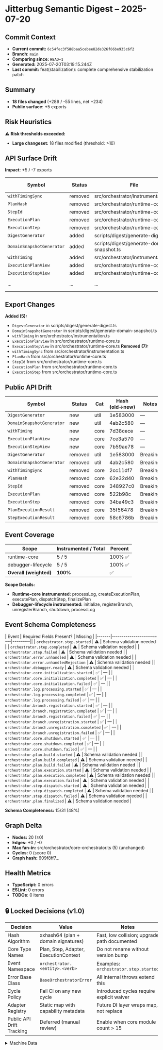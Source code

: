 # Jitterbug Semantic Digest – 2025-07-20

## Commit Context
- **Current commit:** `6c54fec3f588baa5cebee82de326f66be935c6f2`
- **Branch:** `main`
- **Comparing since:** `HEAD~1`
- **Generated:** 2025-07-20T03:19:15.244Z
- **Last commit:** feat(stabilization): complete comprehensive stabilization patch

## Summary
- **18 files changed** (+289 / -55 lines, net +234)
- **Public surface:** +5 exports

## Risk Heuristics
⚠️  **Risk thresholds exceeded:**
- **Large changeset:** 18 files modified (threshold: >10)

## API Surface Drift
**Impact:** +5 / -7 exports

| Symbol | Status | File | Change Type |
|--------|--------|------|-------------|
| `withTimingSync` | removed | src/orchestrator/instrumentation.ts | Breaking |
| `PlanHash` | removed | src/orchestrator/runtime-core.ts | Breaking |
| `StepId` | removed | src/orchestrator/runtime-core.ts | Breaking |
| `ExecutionPlan` | removed | src/orchestrator/runtime-core.ts | Breaking |
| `ExecutionStep` | removed | src/orchestrator/runtime-core.ts | Breaking |
| `DigestGenerator` | added | scripts/digest/generate-digest.ts | Additive |
| `DomainSnapshotGenerator` | added | scripts/digest/generate-domain-snapshot.ts | Additive |
| `withTiming` | added | src/orchestrator/instrumentation.ts | Additive |
| `ExecutionPlanView` | added | src/orchestrator/runtime-core.ts | Additive |
| `ExecutionStepView` | added | src/orchestrator/runtime-core.ts | Additive |
| ... | ... | ... | +2 more changes |

## Export Changes
**Added (5):**
- `DigestGenerator` in scripts/digest/generate-digest.ts
- `DomainSnapshotGenerator` in scripts/digest/generate-domain-snapshot.ts
- `withTiming` in src/orchestrator/instrumentation.ts
- `ExecutionPlanView` in src/orchestrator/runtime-core.ts
- `ExecutionStepView` in src/orchestrator/runtime-core.ts
**Removed (7):**
- `withTimingSync` from src/orchestrator/instrumentation.ts
- `PlanHash` from src/orchestrator/runtime-core.ts
- `StepId` from src/orchestrator/runtime-core.ts
- `ExecutionPlan` from src/orchestrator/runtime-core.ts
- `ExecutionStep` from src/orchestrator/runtime-core.ts

## Public API Drift
| Symbol | Status | Cat | Hash (old→new) | Notes |
|--------|--------|-----|----------------|-------|
| `DigestGenerator ` | new | util | 1e583000 | — |
| `DomainSnapshotGenerator ` | new | util | 4ab2c580 | — |
| `withTiming` | new | core | 7d38cece | — |
| `ExecutionPlanView` | new | core | 7ce3a570 | — |
| `ExecutionStepView` | new | core | 7b59ae78 | — |
| `DigestGenerator ` | removed | util | 1e583000 | Breaking |
| `DomainSnapshotGenerator ` | removed | util | 4ab2c580 | Breaking |
| `withTimingSync` | removed | core | 2cc11df7 | Breaking |
| `PlanHash` | removed | core | 62e32d40 | Breaking |
| `StepId` | removed | core | 348927c0 | Breaking |
| `ExecutionPlan` | removed | core | 522b98c | Breaking |
| `ExecutionStep` | removed | core | 34ba49c3 | Breaking |
| `PlanExecutionResult` | removed | core | 35f56478 | Breaking |
| `StepExecutionResult` | removed | core | 58c6786b | Breaking |

## Event Coverage
| Scope | Instrumented / Total | Percent |
|-------|----------------------|---------|
| runtime-core | 5 / 5 | 100% ✅ |
| debugger-lifecycle | 5 / 5 | 100% ✅ |
| **Overall (weighted)** | **100%** | ✅ |

**Scope Details:**
- **Runtime-core instrumented:** processLog, createExecutionPlan, executePlan, dispatchStep, finalizePlan
- **Debugger-lifecycle instrumented:** initialize, registerBranch, unregisterBranch, shutdown, processLog

## Event Schema Completeness
| Event | Required Fields Present? | Missing |
|-------|--------------------------|---------||
| `orchestrator.step.started` | ⚠️ | Schema validation needed |
| `orchestrator.step.completed` | ⚠️ | Schema validation needed |
| `orchestrator.step.failed` | ⚠️ | Schema validation needed |
| `orchestrator.error.unhandled` | ⚠️ | Schema validation needed |
| `orchestrator.error.unhandledRejection` | ⚠️ | Schema validation needed |
| `orchestrator.debugger.ready` | ⚠️ | Schema validation needed |
| `orchestrator.core.initialization.started` | ✅ | — |
| `orchestrator.core.initialization.completed` | ✅ | — |
| `orchestrator.core.initialization.failed` | ✅ | — |
| `orchestrator.log.processing.started` | ✅ | — |
| `orchestrator.log.processing.completed` | ✅ | — |
| `orchestrator.log.processing.failed` | ✅ | — |
| `orchestrator.branch.registration.started` | ✅ | — |
| `orchestrator.branch.registration.completed` | ✅ | — |
| `orchestrator.branch.registration.failed` | ✅ | — |
| `orchestrator.branch.unregistration.started` | ✅ | — |
| `orchestrator.branch.unregistration.completed` | ✅ | — |
| `orchestrator.branch.unregistration.failed` | ✅ | — |
| `orchestrator.core.shutdown.started` | ✅ | — |
| `orchestrator.core.shutdown.completed` | ✅ | — |
| `orchestrator.core.shutdown.failed` | ✅ | — |
| `orchestrator.plan.build.started` | ⚠️ | Schema validation needed |
| `orchestrator.plan.build.completed` | ⚠️ | Schema validation needed |
| `orchestrator.plan.build.failed` | ⚠️ | Schema validation needed |
| `orchestrator.plan.execution.started` | ⚠️ | Schema validation needed |
| `orchestrator.plan.execution.completed` | ⚠️ | Schema validation needed |
| `orchestrator.plan.execution.failed` | ⚠️ | Schema validation needed |
| `orchestrator.step.dispatch.started` | ⚠️ | Schema validation needed |
| `orchestrator.step.dispatch.completed` | ⚠️ | Schema validation needed |
| `orchestrator.step.dispatch.failed` | ⚠️ | Schema validation needed |
| `orchestrator.plan.finalized` | ⚠️ | Schema validation needed |

**Schema Completeness:** 15/31 (48%)

## Graph Delta
- **Nodes:** 20 (±0)
- **Edges:** +0 / -0
- **Max fan-in:** src/orchestrator/core-orchestrator.ts (5) (unchanged)
- **Cycles:** 0 (score 0)
- **Graph hash:** 609f8ff7...

## Health Metrics
- **TypeScript:** 0 errors
- **ESLint:** 0 errors
- **TODOs:** 0 items

## 🔒 Locked Decisions (v1.0)
| Decision | Value | Notes |
|----------|-------|---------|
| Hash Algorithm | xxhash64 (plan + domain signatures) | Fast, low collision; upgrade path documented |
| Core Type Names | Plan, Step, Adapter, ExecutionContext | Do not rename without version bump |
| Event Namespace | `orchestrator.<entity>.<verb>` | Examples: `orchestrator.step.started` |
| Error Base Class | `BaseOrchestratorError` | All internal throws extend this |
| Cycle Policy | Fail CI on any new cycle | Introduced cycles require explicit waiver |
| Adapter Registry | Static map with capability metadata | Future DI layer wraps map, not replace |
| Public API Drift Tracking | Deferred (manual review) | Enable when core module count > 15 |

<details><summary>Machine Data</summary>

```json
{
  "timestamp": "2025-07-20T03:19:15.244Z",
  "tsErrors": 0,
  "eslintErrors": 0,
  "cycles": [],
  "graphHash": "609f8ff7",
  "netLines": 234,
  "filesChanged": 18
}
```

</details>
